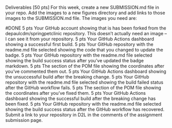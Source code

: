 Deliverables [50 pts]
For this week, create a new SUBMISSION.md file in your repo. Add the images to a new figures
directory and add links to those images to the SUBMISSION.md file. The images you need are:

#DONE 5 pts Your GitHub account showing that is has been forked from the depaulcdm/springpetclinic repository. This doesn’t actually need an image – I can see it from your repository.
5 pts Your GitHub Actions dashboard showing a successful first build.
5 pts Your GitHub repository with the readme.md file selected showing the code that you
changed to update the badge.
5 pts Your GitHub repository with the readme.md file selected showing the build success
status after you’ve updated the badge markdown.
5 pts The section of the POM file showing the coordinates after you’ve commented them
out.
5 pts Your GitHub Actions dashboard showing the unsuccessful build after the breaking
change.
5 pts Your GitHub repository with the readme.md file selected showing the build failed
status after the GitHub workflow fails.
5 pts The section of the POM file showing the coordinates after you’ve fixed them.
5 pts Your GitHub Actions dashboard showing the successful build after the breaking
change has been fixed.
5 pts Your GitHub repository with the readme.md file selected showing the build success
status after the GitHub workflow has recovered.
Submit a link to your repository in D2L in the comments of the assignment submission page.